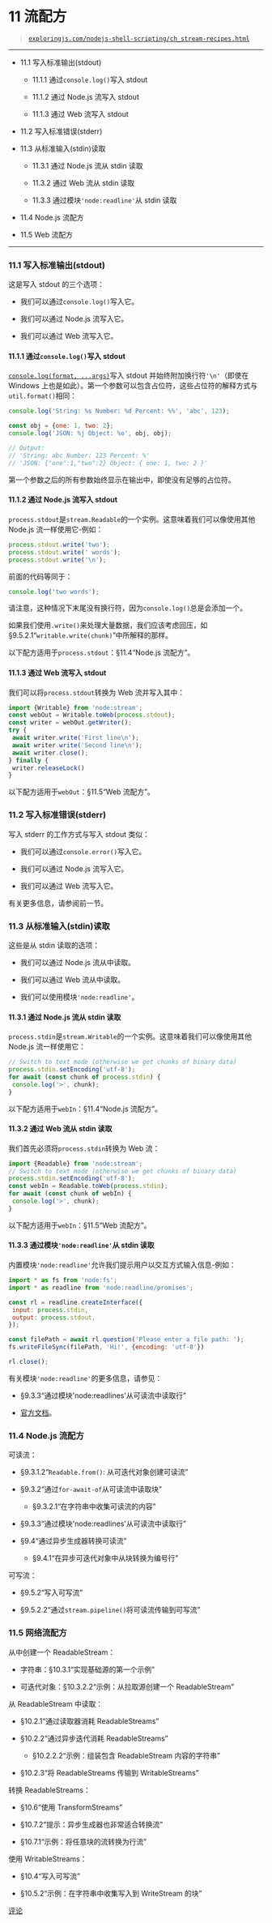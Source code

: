 # 11 流配方

> [`exploringjs.com/nodejs-shell-scripting/ch_stream-recipes.html`](https://exploringjs.com/nodejs-shell-scripting/ch_stream-recipes.html)

* * *

+   11.1 写入标准输出(stdout)

    +   11.1.1 通过`console.log()`写入 stdout

    +   11.1.2 通过 Node.js 流写入 stdout

    +   11.1.3 通过 Web 流写入 stdout

+   11.2 写入标准错误(stderr)

+   11.3 从标准输入(stdin)读取

    +   11.3.1 通过 Node.js 流从 stdin 读取

    +   11.3.2 通过 Web 流从 stdin 读取

    +   11.3.3 通过模块`'node:readline'`从 stdin 读取

+   11.4 Node.js 流配方

+   11.5 Web 流配方

* * *

### 11.1 写入标准输出(stdout)

这是写入 stdout 的三个选项：

+   我们可以通过`console.log()`写入它。

+   我们可以通过 Node.js 流写入它。

+   我们可以通过 Web 流写入它。

#### 11.1.1 通过`console.log()`写入 stdout

[`console.log(format, ...args)`](https://nodejs.org/docs/latest/api/console.html#consolelogdata-args)写入 stdout 并始终附加换行符`'\n'`（即使在 Windows 上也是如此）。第一个参数可以包含占位符，这些占位符的解释方式与`util.format()`相同：

```js
console.log('String: %s Number: %d Percent: %%', 'abc', 123);

const obj = {one: 1, two: 2};
console.log('JSON: %j Object: %o', obj, obj);

// Output:
// 'String: abc Number: 123 Percent: %'
// 'JSON: {"one":1,"two":2} Object: { one: 1, two: 2 }'
```

第一个参数之后的所有参数始终显示在输出中，即使没有足够的占位符。

#### 11.1.2 通过 Node.js 流写入 stdout

`process.stdout`是`stream.Readable`的一个实例。这意味着我们可以像使用其他 Node.js 流一样使用它-例如：

```js
process.stdout.write('two');
process.stdout.write(' words');
process.stdout.write('\n');
```

前面的代码等同于：

```js
console.log('two words');
```

请注意，这种情况下末尾没有换行符，因为`console.log()`总是会添加一个。

如果我们使用`.write()`来处理大量数据，我们应该考虑回压，如§9.5.2.1“`writable.write(chunk)`”中所解释的那样。

以下配方适用于`process.stdout`：§11.4“Node.js 流配方”。

#### 11.1.3 通过 Web 流写入 stdout

我们可以将`process.stdout`转换为 Web 流并写入其中：

```js
import {Writable} from 'node:stream';
const webOut = Writable.toWeb(process.stdout);
const writer = webOut.getWriter();
try {
 await writer.write('First line\n');
 await writer.write('Second line\n');
 await writer.close();
} finally {
 writer.releaseLock()
}
```

以下配方适用于`webOut`：§11.5“Web 流配方”。

### 11.2 写入标准错误(stderr)

写入 stderr 的工作方式与写入 stdout 类似：

+   我们可以通过`console.error()`写入它。

+   我们可以通过 Node.js 流写入它。

+   我们可以通过 Web 流写入它。

有关更多信息，请参阅前一节。

### 11.3 从标准输入(stdin)读取

这些是从 stdin 读取的选项：

+   我们可以通过 Node.js 流从中读取。

+   我们可以通过 Web 流从中读取。

+   我们可以使用模块`'node:readline'`。

#### 11.3.1 通过 Node.js 流从 stdin 读取

`process.stdin`是`stream.Writable`的一个实例。这意味着我们可以像使用其他 Node.js 流一样使用它：

```js
// Switch to text mode (otherwise we get chunks of binary data)
process.stdin.setEncoding('utf-8');
for await (const chunk of process.stdin) {
 console.log('>', chunk);
}
```

以下配方适用于`webIn`：§11.4“Node.js 流配方”。

#### 11.3.2 通过 Web 流从 stdin 读取

我们首先必须将`process.stdin`转换为 Web 流：

```js
import {Readable} from 'node:stream';
// Switch to text mode (otherwise we get chunks of binary data)
process.stdin.setEncoding('utf-8');
const webIn = Readable.toWeb(process.stdin);
for await (const chunk of webIn) {
 console.log('>', chunk);
}
```

以下配方适用于`webIn`：§11.5“Web 流配方”。

#### 11.3.3 通过模块`'node:readline'`从 stdin 读取

内置模块`'node:readline'`允许我们提示用户以交互方式输入信息-例如：

```js
import * as fs from 'node:fs';
import * as readline from 'node:readline/promises';

const rl = readline.createInterface({
 input: process.stdin,
 output: process.stdout,
});

const filePath = await rl.question('Please enter a file path: ');
fs.writeFileSync(filePath, 'Hi!', {encoding: 'utf-8'})

rl.close();
```

有关模块`'node:readline'`的更多信息，请参见：

+   §9.3.3“通过模块'node:readlines'从可读流中读取行”

+   [官方文档](https://nodejs.org/api/readline.html)。

### 11.4 Node.js 流配方

可读流：

+   §9.3.1.2“`Readable.from()`: 从可迭代对象创建可读流”

+   §9.3.2“通过`for-await-of`从可读流中读取块”

    +   §9.3.2.1“在字符串中收集可读流的内容”

+   §9.3.3“通过模块'node:readlines'从可读流中读取行”

+   §9.4“通过异步生成器转换可读流”

    +   §9.4.1“在异步可迭代对象中从块转换为编号行”

可写流：

+   §9.5.2“写入可写流”

+   §9.5.2.2“通过`stream.pipeline()`将可读流传输到可写流”

### 11.5 网络流配方

从中创建一个 ReadableStream：

+   字符串：§10.3.1“实现基础源的第一个示例”

+   可迭代对象：§10.3.2.2“示例：从拉取源创建一个 ReadableStream”

从 ReadableStream 中读取：

+   §10.2.1“通过读取器消耗 ReadableStreams”

+   §10.2.2“通过异步迭代消耗 ReadableStreams”

    +   §10.2.2.2“示例：组装包含 ReadableStream 内容的字符串”

+   §10.2.3“将 ReadableStreams 传输到 WritableStreams”

转换 ReadableStreams：

+   §10.6“使用 TransformStreams”

+   §10.7.2“提示：异步生成器也非常适合转换流”

+   §10.7.1“示例：将任意块的流转换为行流”

使用 WritableStreams：

+   §10.4“写入可写流”

+   §10.5.2“示例：在字符串中收集写入到 WriteStream 的块”

[评论](https://github.com/rauschma/nodejs-shell-scripting/issues/11)
